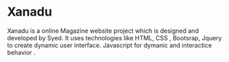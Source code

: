# Xanadu
Xanadu is a online Magazine website project which is designed and developed by Syed.
It uses technologies like HTML, CSS , Bootsrap, Jquery to create dynamic user interface.
Javascript for dymanic and interactice behavior .

